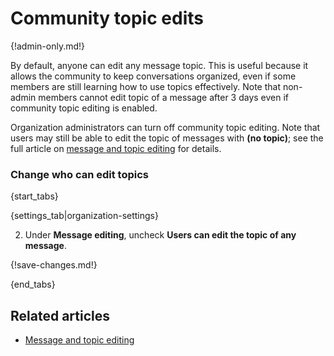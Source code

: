# Community topic edits

{!admin-only.md!}

By default, anyone can edit any message topic. This is useful because it
allows the community to keep conversations organized, even if some members
are still learning how to use topics effectively. Note that non-admin members
cannot edit topic of a message after 3 days even if community topic editing
is enabled.

Organization administrators can turn off community topic editing. Note that
users may still be able to edit the topic of messages with **(no topic)**; see
the full article on [message and topic editing](/help/configure-message-editing-and-deletion)
for details.

### Change who can edit topics

{start_tabs}

{settings_tab|organization-settings}

2. Under **Message editing**, uncheck **Users can edit the topic of any message**.

{!save-changes.md!}

{end_tabs}

## Related articles

* [Message and topic editing](/help/configure-message-editing-and-deletion)
